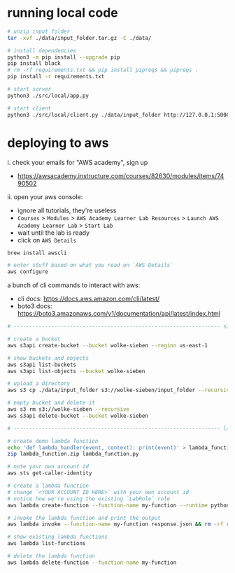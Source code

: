# running local code

```bash
# unzip input folder
tar -xvf ./data/input_folder.tar.gz -C ./data/

# install dependencies
python3 -m pip install --upgrade pip
pip install black
# rm -rf requirements.txt && pip install pipreqs && pipreqs .
pip install -r requirements.txt

# start server
python3 ./src/local/app.py

# start client
python3 ./src/local/client.py ./data/input_folder http://127.0.0.1:5000/api/object_detection
```

# deploying to aws

i. check your emails for "AWS academy", sign up

-   https://awsacademy.instructure.com/courses/82630/modules/items/7490502

ii. open your aws console:

-   ignore all tutorials, they're useless
-   `Courses` > `Modules` > `AWS Academy Learner Lab Resources` > `Launch AWS Academy Learner Lab` > `Start Lab`
-   wait until the lab is ready
-   click on `AWS Details`

```bash
brew install awscli

# enter stuff based on what you read on `AWS Details`
aws configure
```

a bunch of cli commands to interact with aws:

-   cli docs: https://docs.aws.amazon.com/cli/latest/
-   boto3 docs: https://boto3.amazonaws.com/v1/documentation/api/latest/index.html

```bash
# ------------------------------------------------------------------ s3 stuff

# create a bucket
aws s3api create-bucket --bucket wolke-sieben --region us-east-1

# show buckets and objects
aws s3api list-buckets
aws s3api list-objects --bucket wolke-sieben

# upload a directory
aws s3 cp ./data/input_folder s3://wolke-sieben/input_folder --recursive

# empty bucket and delete it
aws s3 rm s3://wolke-sieben --recursive
aws s3api delete-bucket --bucket wolke-sieben

# ------------------------------------------------------------------ lambda stuff

# create demo lambda function
echo 'def lambda_handler(event, context): print(event)' > lambda_function.py
zip lambda_function.zip lambda_function.py

# note your own account id
aws sts get-caller-identity

# create a lambda function
# change `<YOUR ACCOUNT ID HERE>` with your own account id
# notice how we're using the existing `LabRole` role
aws lambda create-function --function-name my-function --runtime python3.8 --role arn:aws:iam::<YOUR ACCOUNT ID HERE>:role/LabRole --handler lambda_function.lambda_handler --zip-file fileb://lambda_function.zip

# invoke the lambda function and print the output
aws lambda invoke --function-name my-function response.json && rm -rf response.json

# show existing lambda functions
aws lambda list-functions

# delete the lambda function
aws lambda delete-function --function-name my-function
```
